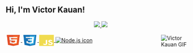 ## Hi, I'm Victor Kauan!

<div align="center">
  <a href="https://github.com/victorkauan">
  <img height="170em" src="https://github-readme-stats.vercel.app/api?username=victorkauan&show_icons=true&theme=dracula&include_all_commits=true&count_private=true"/>
  <img height="170em" src="https://github-readme-stats.vercel.app/api/top-langs/?username=victorkauan&layout=compact&langs_count=7&theme=dracula"/>
</div>

<div style="display: inline_block">
  <br>
  <img align="center" alt="HTML icon" height="30" width="40" src="https://raw.githubusercontent.com/devicons/devicon/master/icons/html5/html5-original.svg">
  <img align="center" alt="CSS icon" height="30" width="40" src="https://raw.githubusercontent.com/devicons/devicon/master/icons/css3/css3-original.svg">
  <img align="center" alt="JavaScript icon" height="30" width="40" src="https://raw.githubusercontent.com/devicons/devicon/master/icons/javascript/javascript-plain.svg">
  <img align="center" alt="Node.js icon" height="30" width="40" src="https://cdn.jsdelivr.net/gh/devicons/devicon/icons/nodejs/nodejs-original.svg">
  <img align="right" height="92" width="92" alt="Victor Kauan GIF" src="https://cdn.discordapp.com/attachments/702680136302198825/870521318414643210/victorkauan.gif">
</div>

##
